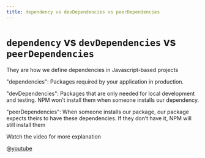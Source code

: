 ```yaml
---
title: dependency vs devDependencies vs peerDependencies
---
```


# `dependency` vs `devDependencies` vs `peerDependencies`

They are how we define dependencies in Javascript-based projects

"dependencies": Packages required by your application in production.

"devDependencies": Packages that are only needed for local development and testing. NPM won’t install them when someone
installs our dependency.

"peerDependencies": When someone installs our package, our package expects theirs to have these dependencies. If they
don’t have it, NPM will still install them

Watch the video for more explanation

@[youtube](https://www.youtube.com/watch?v=PxJ5wzFPTFU)
